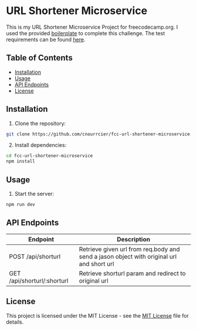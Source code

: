 # URL Shortener Microservice

This is my URL Shortener Microservice Project for freecodecamp.org. I used the provided [boilerplate](https://github.com/freeCodeCamp/boilerplate-project-urlshortener/) to complete this challenge. The test requirements can be found [here](https://www.freecodecamp.org/learn/back-end-development-and-apis/back-end-development-and-apis-projects/url-shortener-microservice).

## Table of Contents

- [Installation](#installation)
- [Usage](#usage)
- [API Endpoints](#api-endpoints)
- [License](#license)

## Installation

1. Clone the repository:

```bash
git clone https://github.com/cnourrcier/fcc-url-shortener-microservice.git
```

2. Install dependencies:

```bash
cd fcc-url-shortener-microservice
npm install
```

## Usage

1. Start the server:

```bash
npm run dev
```

## API Endpoints

|   Endpoint    |  Description  |
| ------------- | ------------- |
| POST /api/shorturl | Retrieve given url from req.body and send a jason object with original url and short url |
| GET /api/shorturl/:shorturl  | Retrieve shorturl param and redirect to original url  |

## License

This project is licensed under the MIT License - see the [MIT License](LICENSE) file for details. 

